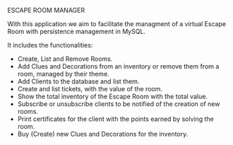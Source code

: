 ESCAPE ROOM MANAGER

With this application we aim to facilitate the managment of a virtual Escape Room
    with persistence management in MySQL.

It includes the functionalities:
- Create, List and Remove Rooms.
- Add Clues and Decorations from an inventory or remove them from a room, managed by their theme.
- Add Clients to the database and list them.
- Create and list tickets, with the value of the room.
- Show the total inventory of the Escape Room with the total value.
- Subscribe or unsubscribe clients to be notified of the creation of new rooms.
- Print certificates for the client with the points earned by solving the room.
- Buy (Create) new Clues and Decorations for the inventory.
